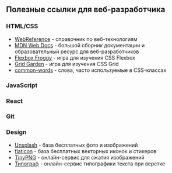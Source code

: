 ## Полезные ссылки для веб-разработчика

### HTML/CSS
* [WebReference](https://webref.ru/) - справочник по веб-технологиям
* [MDN Web Docs](https://developer.mozilla.org/ru/) - большой сборник документации и образовательный ресурс для веб-разработчиков
* [Flexbox Froggy](http://flexboxfroggy.com/#ru) - игра для изучения CSS Flexbox
* [Grid Garden](http://cssgridgarden.com/#ru) - игра для изучения CSS Grid
* [common-words](https://github.com/yoksel/common-words) - слова, часто используемые в CSS-классах

### JavaScript


### React


### Git


### Design
* [Unsplash](https://unsplash.com/) - база бесплатных фото и изображений
* [flaticon](https://www.flaticon.com/) - база бесплатных векторных иконок и стикеров
* [TinyPNG](https://tinypng.com/) - онлайн-сервис для сжатия изображений
* [Типограф](https://www.artlebedev.ru/typograf/) - онлайн-сервис типографики текста при верстке
